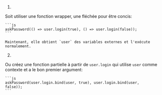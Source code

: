 

1.
Soit utiliser une fonction wrapper, une fléchée pour être concis:

    ```js
    askPassword(() => user.login(true), () => user.login(false));
    ```

    Maintenant, elle obtient `user` des variables externes et l'exécute normalement.

2.
Ou créez une fonction partielle à partir de `user.login` qui utilise `user` comme contexte et a le bon premier argument:

    ```js
    askPassword(user.login.bind(user, true), user.login.bind(user, false));
    ```
